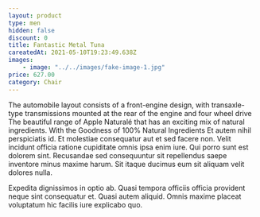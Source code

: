 ```yaml
---
layout: product
type: men
hidden: false
discount: 0
title: Fantastic Metal Tuna
careatedAt: 2021-05-10T19:23:49.638Z
images:
    - image: "../../images/fake-image-1.jpg"
price: 627.00
category: Chair
---
```

The automobile layout consists of a front-engine design, with transaxle-type transmissions mounted at the rear of the engine and four wheel drive
The beautiful range of Apple Naturalé that has an exciting mix of natural ingredients. With the Goodness of 100% Natural Ingredients
Et autem nihil perspiciatis id. Et molestiae consequatur aut et sed facere non. Velit incidunt officia ratione cupiditate omnis ipsa enim iure. Qui porro sunt est dolorem sint. Recusandae sed consequuntur sit repellendus saepe inventore minus maxime harum. Sit itaque ducimus eum sit aliquam velit dolores nulla.
 Expedita dignissimos in optio ab. Quasi tempora officiis officia provident neque sint consequatur et. Quasi autem aliquid. Omnis maxime placeat voluptatum hic facilis iure explicabo quo.
